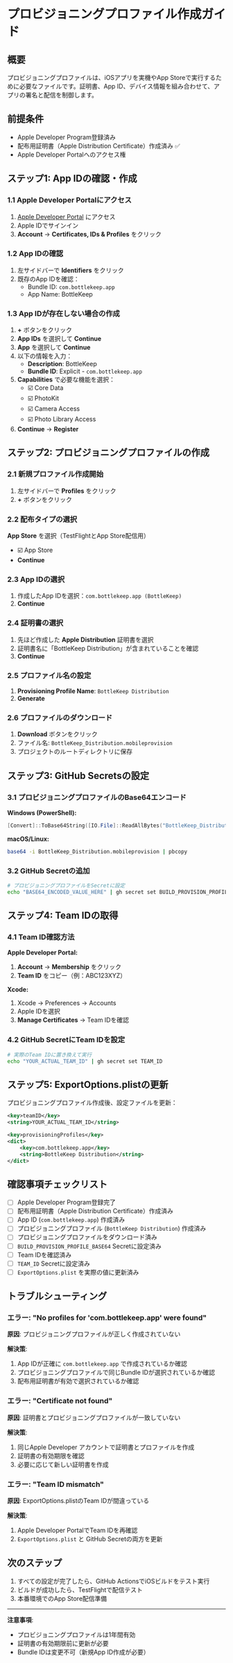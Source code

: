 # プロビジョニングプロファイル作成ガイド

## 概要

プロビジョニングプロファイルは、iOSアプリを実機やApp Storeで実行するために必要なファイルです。証明書、App ID、デバイス情報を組み合わせて、アプリの署名と配信を制御します。

## 前提条件

- Apple Developer Program登録済み
- 配布用証明書（Apple Distribution Certificate）作成済み ✅
- Apple Developer Portalへのアクセス権

## ステップ1: App IDの確認・作成

### 1.1 Apple Developer Portalにアクセス

1. [Apple Developer Portal](https://developer.apple.com) にアクセス
2. Apple IDでサインイン
3. **Account** → **Certificates, IDs & Profiles** をクリック

### 1.2 App IDの確認

1. 左サイドバーで **Identifiers** をクリック
2. 既存のApp IDを確認：
   - Bundle ID: `com.bottlekeep.app`
   - App Name: BottleKeep

### 1.3 App IDが存在しない場合の作成

1. **+** ボタンをクリック
2. **App IDs** を選択して **Continue**
3. **App** を選択して **Continue**
4. 以下の情報を入力：
   - **Description**: BottleKeep
   - **Bundle ID**: Explicit - `com.bottlekeep.app`
5. **Capabilities** で必要な機能を選択：
   - ☑️ Core Data
   - ☑️ PhotoKit
   - ☑️ Camera Access
   - ☑️ Photo Library Access
6. **Continue** → **Register**

## ステップ2: プロビジョニングプロファイルの作成

### 2.1 新規プロファイル作成開始

1. 左サイドバーで **Profiles** をクリック
2. **+** ボタンをクリック

### 2.2 配布タイプの選択

**App Store** を選択（TestFlightとApp Store配信用）
- ☑️ App Store
- **Continue**

### 2.3 App IDの選択

1. 作成したApp IDを選択：`com.bottlekeep.app (BottleKeep)`
2. **Continue**

### 2.4 証明書の選択

1. 先ほど作成した **Apple Distribution** 証明書を選択
2. 証明書名に「BottleKeep Distribution」が含まれていることを確認
3. **Continue**

### 2.5 プロファイル名の設定

1. **Provisioning Profile Name**: `BottleKeep Distribution`
2. **Generate**

### 2.6 プロファイルのダウンロード

1. **Download** ボタンをクリック
2. ファイル名: `BottleKeep_Distribution.mobileprovision`
3. プロジェクトのルートディレクトリに保存

## ステップ3: GitHub Secretsの設定

### 3.1 プロビジョニングプロファイルのBase64エンコード

**Windows (PowerShell):**
```powershell
[Convert]::ToBase64String([IO.File]::ReadAllBytes("BottleKeep_Distribution.mobileprovision")) | Set-Clipboard
```

**macOS/Linux:**
```bash
base64 -i BottleKeep_Distribution.mobileprovision | pbcopy
```

### 3.2 GitHub Secretの追加

```bash
# プロビジョニングプロファイルをSecretに設定
echo "BASE64_ENCODED_VALUE_HERE" | gh secret set BUILD_PROVISION_PROFILE_BASE64
```

## ステップ4: Team IDの取得

### 4.1 Team ID確認方法

**Apple Developer Portal:**
1. **Account** → **Membership** をクリック
2. **Team ID** をコピー（例：ABC123XYZ）

**Xcode:**
1. Xcode → Preferences → Accounts
2. Apple IDを選択
3. **Manage Certificates** → Team IDを確認

### 4.2 GitHub SecretにTeam IDを設定

```bash
# 実際のTeam IDに置き換えて実行
echo "YOUR_ACTUAL_TEAM_ID" | gh secret set TEAM_ID
```

## ステップ5: ExportOptions.plistの更新

プロビジョニングプロファイル作成後、設定ファイルを更新：

```xml
<key>teamID</key>
<string>YOUR_ACTUAL_TEAM_ID</string>

<key>provisioningProfiles</key>
<dict>
    <key>com.bottlekeep.app</key>
    <string>BottleKeep Distribution</string>
</dict>
```

## 確認事項チェックリスト

- [ ] Apple Developer Program登録完了
- [ ] 配布用証明書（Apple Distribution Certificate）作成済み
- [ ] App ID (`com.bottlekeep.app`) 作成済み
- [ ] プロビジョニングプロファイル (`BottleKeep Distribution`) 作成済み
- [ ] プロビジョニングプロファイルをダウンロード済み
- [ ] `BUILD_PROVISION_PROFILE_BASE64` Secretに設定済み
- [ ] Team IDを確認済み
- [ ] `TEAM_ID` Secretに設定済み
- [ ] `ExportOptions.plist` を実際の値に更新済み

## トラブルシューティング

### エラー: "No profiles for 'com.bottlekeep.app' were found"

**原因**: プロビジョニングプロファイルが正しく作成されていない

**解決策**:
1. App IDが正確に `com.bottlekeep.app` で作成されているか確認
2. プロビジョニングプロファイルで同じBundle IDが選択されているか確認
3. 配布用証明書が有効で選択されているか確認

### エラー: "Certificate not found"

**原因**: 証明書とプロビジョニングプロファイルが一致していない

**解決策**:
1. 同じApple Developer アカウントで証明書とプロファイルを作成
2. 証明書の有効期限を確認
3. 必要に応じて新しい証明書を作成

### エラー: "Team ID mismatch"

**原因**: ExportOptions.plistのTeam IDが間違っている

**解決策**:
1. Apple Developer PortalでTeam IDを再確認
2. `ExportOptions.plist` と GitHub Secretの両方を更新

## 次のステップ

1. すべての設定が完了したら、GitHub ActionsでiOSビルドをテスト実行
2. ビルドが成功したら、TestFlightで配信テスト
3. 本番環境でのApp Store配信準備

---

**注意事項**:
- プロビジョニングプロファイルは1年間有効
- 証明書の有効期限前に更新が必要
- Bundle IDは変更不可（新規App ID作成が必要）